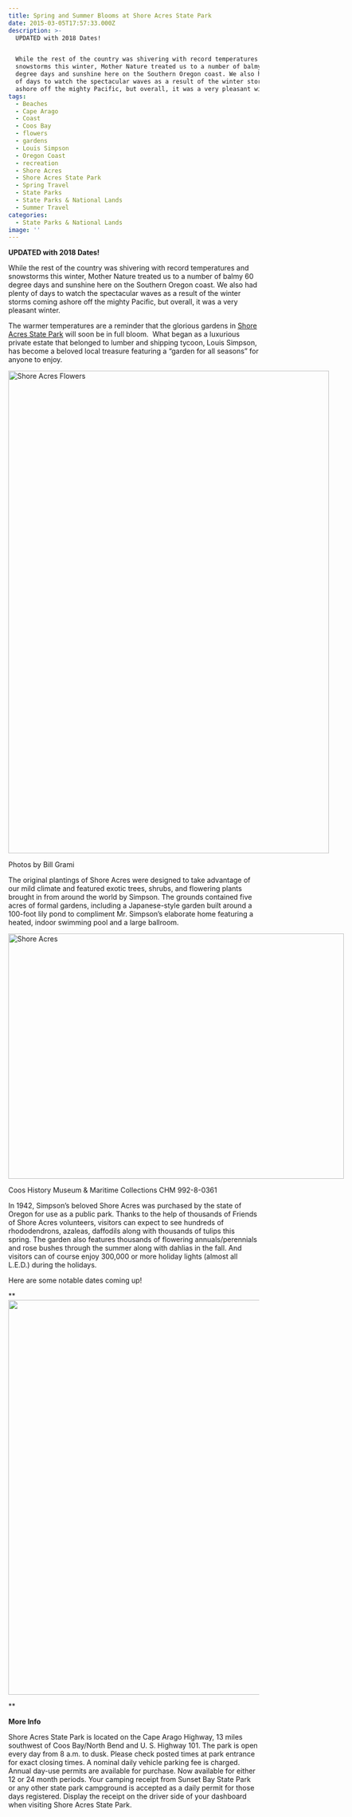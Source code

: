 ```yaml
---
title: Spring and Summer Blooms at Shore Acres State Park
date: 2015-03-05T17:57:33.000Z
description: >-
  UPDATED with 2018 Dates!


  While the rest of the country was shivering with record temperatures and
  snowstorms this winter, Mother Nature treated us to a number of balmy 60
  degree days and sunshine here on the Southern Oregon coast. We also had plenty
  of days to watch the spectacular waves as a result of the winter storms coming
  ashore off the mighty Pacific, but overall, it was a very pleasant winter.
tags:
  - Beaches
  - Cape Arago
  - Coast
  - Coos Bay
  - flowers
  - gardens
  - Louis Simpson
  - Oregon Coast
  - recreation
  - Shore Acres
  - Shore Acres State Park
  - Spring Travel
  - State Parks
  - State Parks & National Lands
  - Summer Travel
categories:
  - State Parks & National Lands
image: ''
---
```

**UPDATED with 2018 Dates!**

While the rest of the country was shivering with record temperatures and snowstorms this winter, Mother Nature treated us to a number of balmy 60 degree days and sunshine here on the Southern Oregon coast. We also had plenty of days to watch the spectacular waves as a result of the winter storms coming ashore off the mighty Pacific, but overall, it was a very pleasant winter.

The warmer temperatures are a reminder that the glorious gardens in <a href="http://shoreacres.net/" target="_blank" rel="noopener noreferrer">Shore Acres State Park</a> will soon be in full bloom.  What began as a luxurious private estate that belonged to lumber and shipping tycoon, Louis Simpson, has become a beloved local treasure featuring a “garden for all seasons” for anyone to enjoy.

<div id="attachment_66007" style="width: 654px" class="wp-caption aligncenter">
  <img class="wp-image-66007 size-full" src="/wp-content/uploads/2015/03/The-Many-Blooms-of-Shore-Acres-.jpg" alt="Shore Acres Flowers " width="644" height="968" srcset="/wp-content/uploads/2015/03/The-Many-Blooms-of-Shore-Acres-.jpg 644w, /wp-content/uploads/2015/03/The-Many-Blooms-of-Shore-Acres--80x120.jpg 80w, /wp-content/uploads/2015/03/The-Many-Blooms-of-Shore-Acres--88x133.jpg 88w" sizes="(max-width: 644px) 100vw, 644px" />
  
  <p class="wp-caption-text">
    Photos by Bill Grami
  </p>
</div>

The original plantings of Shore Acres were designed to take advantage of our mild climate and featured exotic trees, shrubs, and flowering plants brought in from around the world by Simpson. The grounds contained five acres of formal gardens, including a Japanese-style garden built around a 100-foot lily pond to compliment Mr. Simpson&#8217;s elaborate home featuring a heated, indoor swimming pool and a large ballroom.

<div id="attachment_66010" style="width: 684px" class="wp-caption aligncenter">
  <a href="http://www.cooshistory.org/page-1663995"><img class="wp-image-66010 size-large" src="/wp-content/uploads/2015/03/Shore-Acres-Small-674x492.jpg" alt="Shore Acres " width="674" height="492" srcset="/wp-content/uploads/2015/03/Shore-Acres-Small-674x492.jpg 674w, /wp-content/uploads/2015/03/Shore-Acres-Small-182x133.jpg 182w" sizes="(max-width: 674px) 100vw, 674px" /></a>
  
  <p class="wp-caption-text">
    Coos History Museum & Maritime Collections CHM 992-8-0361
  </p>
</div>

In 1942, Simpson’s beloved Shore Acres was purchased by the state of Oregon for use as a public park. Thanks to the help of thousands of Friends of Shore Acres volunteers, visitors can expect to see hundreds of rhododendrons, azaleas, daffodils along with thousands of tulips this spring. The garden also features thousands of flowering annuals/perennials and rose bushes through the summer along with dahlias in the fall. And visitors can of course enjoy 300,000 or more holiday lights (almost all L.E.D.) during the holidays.

Here are some notable dates coming up!

**<img class="aligncenter size-full wp-image-95943" src="/wp-content/uploads/2015/03/30726820_2120727747942218_4839521715513982976_n.jpg" alt="" width="612" height="792" srcset="/wp-content/uploads/2015/03/30726820_2120727747942218_4839521715513982976_n.jpg 612w, /wp-content/uploads/2015/03/30726820_2120727747942218_4839521715513982976_n-103x133.jpg 103w" sizes="(max-width: 612px) 100vw, 612px" />
  
** 
  
**More Info**
  
Shore Acres State Park is located on the Cape Arago Highway, 13 miles southwest of Coos Bay/North Bend and U. S. Highway 101. The park is open every day from 8 a.m. to dusk. Please check posted times at park entrance for exact closing times. A nominal daily vehicle parking fee is charged. Annual day-use permits are available for purchase. Now available for either 12 or 24 month periods. Your camping receipt from Sunset Bay State Park or any other state park campground is accepted as a daily permit for those days registered. Display the receipt on the driver side of your dashboard when visiting Shore Acres State Park.

